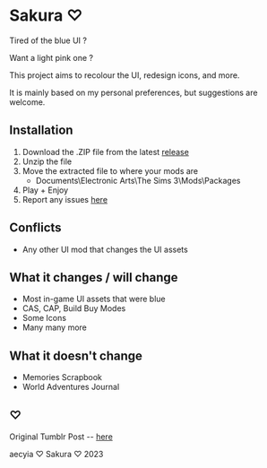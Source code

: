 # Sakura ♡

Tired of the blue UI ?

Want a light pink one ?

This project aims to recolour the UI, redesign icons, and more.

It is mainly based on my personal preferences, but suggestions are welcome.

## Installation

01. Download the .ZIP file from the latest [release](https://github.com/aecyia/Sakura/releases)
02. Unzip the file
03. Move the extracted file to where your mods are
	+ Documents\Electronic Arts\The Sims 3\Mods\Packages
04. Play + Enjoy
05. Report any issues [here](https://github.com/aecyia/Sakura/issues)

## Conflicts

+ Any other UI mod that changes the UI assets

## What it changes / will change

+ Most in-game UI assets that were blue
+ CAS, CAP, Build Buy Modes
+ Some Icons
+ Many many more

## What it doesn't change

+ Memories Scrapbook
+ World Adventures Journal

## ♡

Original Tumblr Post -- [here](https://www.tumblr.com/astraace/695785491609632768/sakura?source=share)

aecyia ♡ Sakura ♡ 2023
